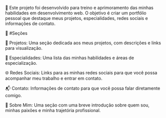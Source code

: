 📝 Este projeto foi desenvolvido para treino e aprimoramento das minhas habilidades em desenvolvimento web. O objetivo é criar um portfólio pessoal que destaque meus projetos, especialidades, redes sociais e informações de contato.

🌟 #Seções

📁 Projetos: Uma seção dedicada aos meus projetos, com descrições e links para visualização.

🔧 Especialidades: Uma lista das minhas habilidades e áreas de especialização.

🌐 Redes Sociais: Links para as minhas redes sociais para que você possa acompanhar meu trabalho e entrar em contato.

📬 Contato: Informações de contato para que você possa falar diretamente comigo.

👤 Sobre Mim: Uma seção com uma breve introdução sobre quem sou, minhas paixões e minha trajetória profissional.
